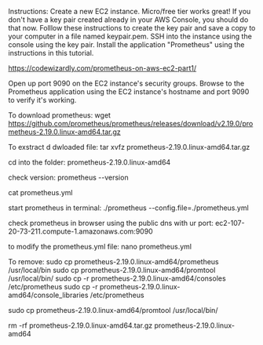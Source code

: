 Instructions:
Create a new EC2 instance. Micro/free tier works great!
If you don't have a key pair created already in your AWS Console, you should do that now. Folllow these instructions to create the key pair and save a copy to your computer in a file named keypair.pem.
SSH into the instance using the console using the key pair.
Install the application "Prometheus" using the instructions in this tutorial.

https://codewizardly.com/prometheus-on-aws-ec2-part1/

Open up port 9090 on the EC2 instance's security groups.
Browse to the Prometheus application using the EC2 instance's hostname and port 9090 to verify it's working.

To download prometheus:
wget https://github.com/prometheus/prometheus/releases/download/v2.19.0/prometheus-2.19.0.linux-amd64.tar.gz


To exstract d dwloaded file: 
tar xvfz prometheus-2.19.0.linux-amd64.tar.gz

cd into the folder:
prometheus-2.19.0.linux-amd64

check version:
prometheus --version

cat prometheus.yml 

start prometheus in terminal:
./prometheus --config.file=./prometheus.yml

check prometheus in browser using the public dns with ur port:
ec2-107-20-73-211.compute-1.amazonaws.com:9090

to modify the prometheus.yml file:
nano prometheus.yml


To remove:
sudo cp prometheus-2.19.0.linux-amd64/prometheus /usr/local/bin
sudo cp prometheus-2.19.0.linux-amd64/promtool /usr/local/bin/
sudo cp -r prometheus-2.19.0.linux-amd64/consoles /etc/prometheus
sudo cp -r prometheus-2.19.0.linux-amd64/console_libraries /etc/prometheus

sudo cp prometheus-2.19.0.linux-amd64/promtool /usr/local/bin/

rm -rf prometheus-2.19.0.linux-amd64.tar.gz prometheus-2.19.0.linux-amd64

